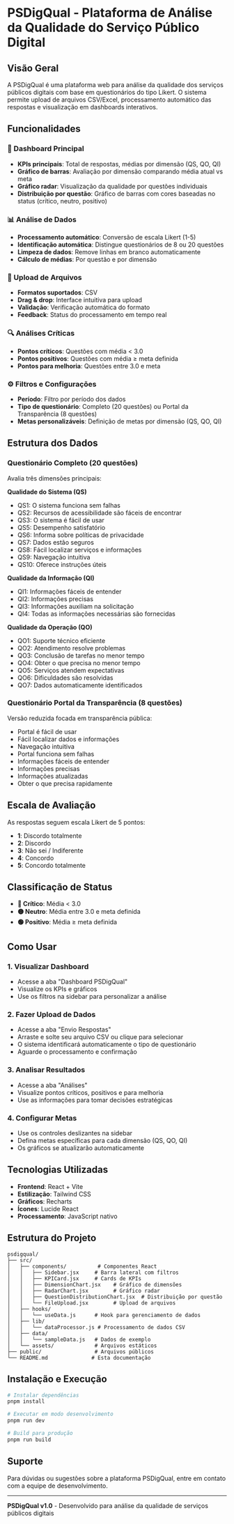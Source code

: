 # PSDigQual - Plataforma de Análise da Qualidade do Serviço Público Digital

## Visão Geral

A PSDigQual é uma plataforma web para análise da qualidade dos serviços públicos digitais com base em questionários do tipo Likert. O sistema permite upload de arquivos CSV/Excel, processamento automático das respostas e visualização em dashboards interativos.

## Funcionalidades

### 🎯 Dashboard Principal
- **KPIs principais**: Total de respostas, médias por dimensão (QS, QO, QI)
- **Gráfico de barras**: Avaliação por dimensão comparando média atual vs meta
- **Gráfico radar**: Visualização da qualidade por questões individuais
- **Distribuição por questão**: Gráfico de barras com cores baseadas no status (crítico, neutro, positivo)

### 📊 Análise de Dados
- **Processamento automático**: Conversão de escala Likert (1-5)
- **Identificação automática**: Distingue questionários de 8 ou 20 questões
- **Limpeza de dados**: Remove linhas em branco automaticamente
- **Cálculo de médias**: Por questão e por dimensão

### 📁 Upload de Arquivos
- **Formatos suportados**: CSV
- **Drag & drop**: Interface intuitiva para upload
- **Validação**: Verificação automática do formato
- **Feedback**: Status do processamento em tempo real

### 🔍 Análises Críticas
- **Pontos críticos**: Questões com média < 3.0
- **Pontos positivos**: Questões com média ≥ meta definida
- **Pontos para melhoria**: Questões entre 3.0 e meta

### ⚙️ Filtros e Configurações
- **Período**: Filtro por período dos dados
- **Tipo de questionário**: Completo (20 questões) ou Portal da Transparência (8 questões)
- **Metas personalizáveis**: Definição de metas por dimensão (QS, QO, QI)

## Estrutura dos Dados

### Questionário Completo (20 questões)
Avalia três dimensões principais:

**Qualidade do Sistema (QS)**
- QS1: O sistema funciona sem falhas
- QS2: Recursos de acessibilidade são fáceis de encontrar
- QS3: O sistema é fácil de usar
- QS5: Desempenho satisfatório
- QS6: Informa sobre políticas de privacidade
- QS7: Dados estão seguros
- QS8: Fácil localizar serviços e informações
- QS9: Navegação intuitiva
- QS10: Oferece instruções úteis

**Qualidade da Informação (QI)**
- QI1: Informações fáceis de entender
- QI2: Informações precisas
- QI3: Informações auxiliam na solicitação
- QI4: Todas as informações necessárias são fornecidas

**Qualidade da Operação (QO)**
- QO1: Suporte técnico eficiente
- QO2: Atendimento resolve problemas
- QO3: Conclusão de tarefas no menor tempo
- QO4: Obter o que precisa no menor tempo
- QO5: Serviços atendem expectativas
- QO6: Dificuldades são resolvidas
- QO7: Dados automaticamente identificados

### Questionário Portal da Transparência (8 questões)
Versão reduzida focada em transparência pública:
- Portal é fácil de usar
- Fácil localizar dados e informações
- Navegação intuitiva
- Portal funciona sem falhas
- Informações fáceis de entender
- Informações precisas
- Informações atualizadas
- Obter o que precisa rapidamente

## Escala de Avaliação

As respostas seguem escala Likert de 5 pontos:
- **1**: Discordo totalmente
- **2**: Discordo
- **3**: Não sei / Indiferente
- **4**: Concordo
- **5**: Concordo totalmente

## Classificação de Status

- **🔴 Crítico**: Média < 3.0
- **🟡 Neutro**: Média entre 3.0 e meta definida
- **🟢 Positivo**: Média ≥ meta definida

## Como Usar

### 1. Visualizar Dashboard
- Acesse a aba "Dashboard PSDigQual"
- Visualize os KPIs e gráficos
- Use os filtros na sidebar para personalizar a análise

### 2. Fazer Upload de Dados
- Acesse a aba "Envio Respostas"
- Arraste e solte seu arquivo CSV ou clique para selecionar
- O sistema identificará automaticamente o tipo de questionário
- Aguarde o processamento e confirmação

### 3. Analisar Resultados
- Acesse a aba "Análises"
- Visualize pontos críticos, positivos e para melhoria
- Use as informações para tomar decisões estratégicas

### 4. Configurar Metas
- Use os controles deslizantes na sidebar
- Defina metas específicas para cada dimensão (QS, QO, QI)
- Os gráficos se atualizarão automaticamente

## Tecnologias Utilizadas

- **Frontend**: React + Vite
- **Estilização**: Tailwind CSS
- **Gráficos**: Recharts
- **Ícones**: Lucide React
- **Processamento**: JavaScript nativo

## Estrutura do Projeto

```
psdigqual/
├── src/
│   ├── components/          # Componentes React
│   │   ├── Sidebar.jsx     # Barra lateral com filtros
│   │   ├── KPICard.jsx     # Cards de KPIs
│   │   ├── DimensionChart.jsx    # Gráfico de dimensões
│   │   ├── RadarChart.jsx        # Gráfico radar
│   │   ├── QuestionDistributionChart.jsx  # Distribuição por questão
│   │   └── FileUpload.jsx        # Upload de arquivos
│   ├── hooks/
│   │   └── useData.js      # Hook para gerenciamento de dados
│   ├── lib/
│   │   └── dataProcessor.js # Processamento de dados CSV
│   ├── data/
│   │   └── sampleData.js   # Dados de exemplo
│   └── assets/             # Arquivos estáticos
├── public/                 # Arquivos públicos
└── README.md              # Esta documentação
```

## Instalação e Execução

```bash
# Instalar dependências
pnpm install

# Executar em modo desenvolvimento
pnpm run dev

# Build para produção
pnpm run build
```

## Suporte

Para dúvidas ou sugestões sobre a plataforma PSDigQual, entre em contato com a equipe de desenvolvimento.

---

**PSDigQual v1.0** - Desenvolvido para análise da qualidade de serviços públicos digitais

